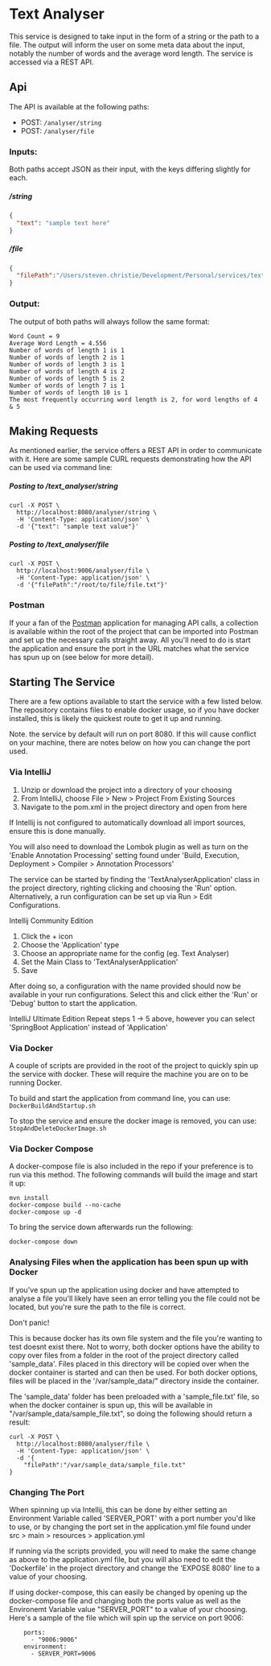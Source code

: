 # Text Analyser
This service is designed to take input in the form of a string or the path to a file. The output will inform the 
user on some meta data about the input, notably the number of words and the average word length. The service is
accessed via a REST API.

## Api
The API is available at the following paths:
* POST: `/analyser/string`
* POST: `/analyser/file`

### Inputs:
Both paths accept JSON as their input, with the keys differing slightly for each.

##### /string
```json
{
  "text": "sample text here"
}
```

##### /file
```json
{
  "filePath":"/Users/steven.christie/Development/Personal/services/text-analyzer/src/test/resources/bible_3daily.txt"
}
```

### Output:
The output of both paths will always follow the same format:

```
Word Count = 9
Average Word Length = 4.556
Number of words of length 1 is 1
Number of words of length 2 is 1
Number of words of length 3 is 1
Number of words of length 4 is 2
Number of words of length 5 is 2
Number of words of length 7 is 1
Number of words of length 10 is 1
The most frequently occurring word length is 2, for word lengths of 4 & 5
```

## Making Requests

As mentioned earlier, the service offers a REST API in order to communicate with it. Here are some sample CURL requests
demonstrating how the API can be used via command line:

##### Posting to /text_analyser/string 
```
curl -X POST \
  http://localhost:8080/analyser/string \
  -H 'Content-Type: application/json' \
  -d '{"text": "sample text value"}'
```

##### Posting to /text_analyser/file 
```
curl -X POST \
  http://localhost:9006/analyser/file \
  -H 'Content-Type: application/json' \
  -d '{"filePath":"/root/to/file/file.txt"}'
```

### Postman
If your a fan of the [Postman](https://www.getpostman.com/) application for managing API calls, a collection is 
available within the root of the project that can be imported into Postman and set up the necessary calls straight away.
All you'll need to do is start the application and ensure the port in the URL matches what the service has spun 
up on (see below for more detail).

## Starting The Service

There are a few options available to start the service with a few listed below. The repository contains files
to enable docker usage, so if you have docker installed, this is likely the quickest route to get it up and running.

Note. the service by default will run on port 8080. If this will cause conflict on your machine, 
there are notes below on how you can change the port used.

### Via IntelliJ

1. Unzip or download the project into a directory of your choosing
2. From IntelliJ, choose File > New > Project From Existing Sources
3. Navigate to the pom.xml in the project directory and open from here

If Intellij is not configured to automatically download all import sources, ensure this is done manually.

You will also need to download the Lombok plugin as well as turn on the 'Enable Annotation Processing' setting found
under 'Build, Execution, Deployment > Compiler > Annotation Processors'

The service can be started by finding the 'TextAnalyserApplication' class in the project directory, righting clicking 
and choosing the 'Run' option. Alternatively, a run configuration can be set up via Run > Edit Configurations.

Intellij Community Edition
1. Click the + icon
2. Choose the 'Application' type
3. Choose an appropriate name for the config (eg. Text Analyser)
4. Set the Main Class to 'TextAnalyserApplication'
5. Save

After doing so, a configuration with the name provided should now be available in your run configurations. Select this
and click either the 'Run' or 'Debug' button to start the application.

IntelliJ Ultimate Edition
Repeat steps 1 -> 5 above, however you can select 'SpringBoot Application' instead of 'Application'

### Via Docker
A couple of scripts are provided in the root of the project to quickly spin up the service with docker. These will
require the machine you are on to be running Docker. 

To build and start the application from command line, you can use:
```DockerBuildAndStartup.sh```

To stop the service and ensure the docker image is removed, you can use: 
```StopAndDeleteDockerImage.sh```

### Via Docker Compose
A docker-compose file is also included in the repo if your preference is to run via this method. The following 
commands will build the image and start it up:
```
mvn install
docker-compose build --no-cache
docker-compose up -d
```
To bring the service down afterwards run the following:
```
docker-compose down
```

### Analysing Files when the application has been spun up with Docker
If you've spun up the application using docker and have attempted to analyse a file you'll likely have seen an error
telling you the file could not be located, but you're sure the path to the file is correct. 

Don't panic!

This is because docker has its own file system and the file you're wanting to test doesnt exist there. Not to worry,
both docker options have the ability to copy over files from a folder in the root of the project directory called 
'sample_data'. Files placed in this directory will be copied over when the docker container is started and can then be
used. For both docker options, files will be placed in the '/var/sample_data/" directory inside the container.

The 'sample_data' folder has been preloaded with a 'sample_file.txt' file, so when the docker container is spun up,
this will be available in "/var/sample_data/sample_file.txt", so doing the following should return a result:
```
curl -X POST \
  http://localhost:8080/analyser/file \
  -H 'Content-Type: application/json' \
  -d '{
	"filePath":"/var/sample_data/sample_file.txt"
}
```

### Changing The Port

When spinning up via Intellij, this can be done by either setting an Environment Variable called 'SERVER_PORT' with
a port number you'd like to use, or by changing the port set in the application.yml file found under src > main > 
resources > application.yml

If running via the scripts provided, you will need to make the same change as above to the application.yml file,
but you will also need to edit the 'Dockerfile' in the project directory and change the 'EXPOSE 8080' line to a 
value of your choosing.

If using docker-compose, this can easily be changed by opening up the docker-compose file and changing both the
ports value as well as the Environemt Variable value "SERVER_PORT" to a value of your choosing. Here's a sample of
the file which will spin up the service on port 9006:
```
    ports:
      - "9006:9006"
    environment:
      - SERVER_PORT=9006
```
